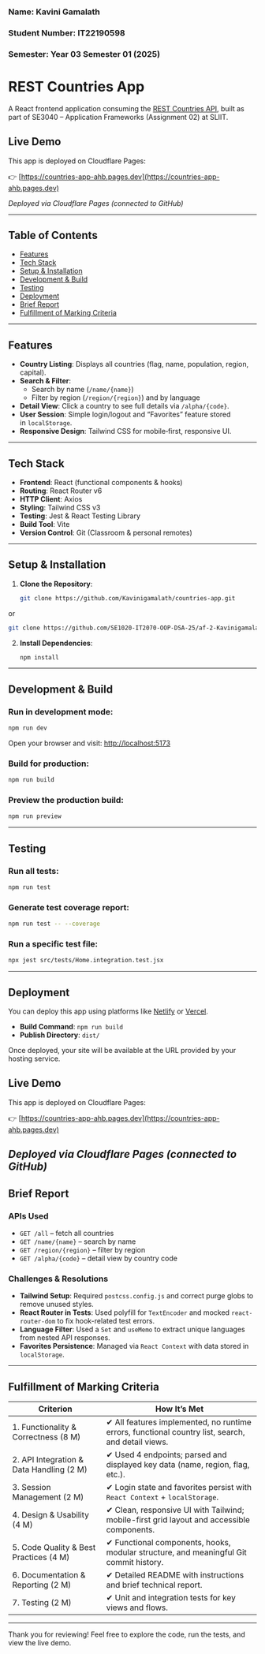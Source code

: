 ### Name: Kavini Gamalath
### Student Number: IT22190598
### Semester: Year 03 Semester 01  (2025)

# REST Countries App

A React frontend application consuming the [REST Countries API](https://restcountries.com/), built as part of SE3040 – Application Frameworks (Assignment 02) at SLIIT.
## Live Demo

This app is deployed on Cloudflare Pages:

👉 [https://countries-app-ahb.pages.dev](https://countries-app-ahb.pages.dev)

_Deployed via Cloudflare Pages (connected to GitHub)_  

---

## Table of Contents

- [Features](#features)
- [Tech Stack](#tech-stack)
- [Setup & Installation](#setup--installation)
- [Development & Build](#development--build)
- [Testing](#testing)
- [Deployment](#deployment)
- [Brief Report](#brief-report)
- [Fulfillment of Marking Criteria](#fulfillment-of-marking-criteria)

---

## Features

- **Country Listing**: Displays all countries (flag, name, population, region, capital).  
- **Search & Filter**:  
  - Search by name (`/name/{name}`)  
  - Filter by region (`/region/{region}`) and by language  
- **Detail View**: Click a country to see full details via `/alpha/{code}`.  
- **User Session**: Simple login/logout and “Favorites” feature stored in `localStorage`.  
- **Responsive Design**: Tailwind CSS for mobile‑first, responsive UI. 
 

---

## Tech Stack

- **Frontend**: React (functional components & hooks)  
- **Routing**: React Router v6  
- **HTTP Client**: Axios  
- **Styling**: Tailwind CSS v3  
- **Testing**: Jest & React Testing Library  
- **Build Tool**: Vite  
- **Version Control**: Git (Classroom & personal remotes)  

---
## Setup & Installation

1. **Clone the Repository**:
   ```bash
   git clone https://github.com/Kavinigamalath/countries-app.git
or
  ```bash
  git clone https://github.com/SE1020-IT2070-OOP-DSA-25/af-2-Kavinigamalath
   ```

2. **Install Dependencies**:
   ```bash
   npm install
   ```

---

## Development & Build

### Run in development mode:
```bash
npm run dev
```
Open your browser and visit: [http://localhost:5173](http://localhost:5173)

### Build for production:
```bash
npm run build
```

### Preview the production build:
```bash
npm run preview
```

---

## Testing

### Run all tests:
```bash
npm run test
```

### Generate test coverage report:
```bash
npm run test -- --coverage
```

### Run a specific test file:
```bash
npx jest src/tests/Home.integration.test.jsx
```

---

## Deployment

You can deploy this app using platforms like [Netlify](https://www.netlify.com/) or [Vercel](https://vercel.com/).

- **Build Command**: `npm run build`  
- **Publish Directory**: `dist/`

Once deployed, your site will be available at the URL provided by your hosting service.

## Live Demo

This app is deployed on Cloudflare Pages:

👉 [https://countries-app-ahb.pages.dev](https://countries-app-ahb.pages.dev)

_Deployed via Cloudflare Pages (connected to GitHub)_  
---

## Brief Report

### APIs Used

- `GET /all` – fetch all countries  
- `GET /name/{name}` – search by name  
- `GET /region/{region}` – filter by region  
- `GET /alpha/{code}` – detail view by country code  

### Challenges & Resolutions

- **Tailwind Setup**: Required `postcss.config.js` and correct purge globs to remove unused styles.  
- **React Router in Tests**: Used polyfill for `TextEncoder` and mocked `react-router-dom` to fix hook-related test errors.  
- **Language Filter**: Used a `Set` and `useMemo` to extract unique languages from nested API responses.  
- **Favorites Persistence**: Managed via `React Context` with data stored in `localStorage`.  

---

## Fulfillment of Marking Criteria

| Criterion                                | How It’s Met                                                                                       |
|------------------------------------------|----------------------------------------------------------------------------------------------------|
| 1. Functionality & Correctness (8 M)     | ✔ All features implemented, no runtime errors, functional country list, search, and detail views. |
| 2. API Integration & Data Handling (2 M) | ✔ Used 4 endpoints; parsed and displayed key data (name, region, flag, etc.).                     |
| 3. Session Management (2 M)              | ✔ Login state and favorites persist with `React Context` + `localStorage`.                        |
| 4. Design & Usability (4 M)              | ✔ Clean, responsive UI with Tailwind; mobile-first grid layout and accessible components.         |
| 5. Code Quality & Best Practices (4 M)   | ✔ Functional components, hooks, modular structure, and meaningful Git commit history.             |
| 6. Documentation & Reporting (2 M)       | ✔ Detailed README with instructions and brief technical report.                                   |
| 7. Testing (2 M)                         | ✔ Unit and integration tests for key views and flows.                                             |

---

Thank you for reviewing! Feel free to explore the code, run the tests, and view the live demo.
